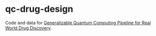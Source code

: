 # qc-drug-design

Code and data for [Generalizable Quantum Computing Pipeline for Real World Drug Discovery]().

